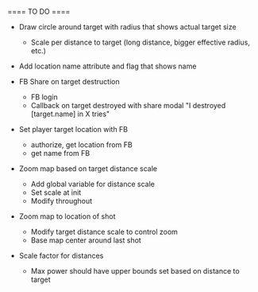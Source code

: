 ==== TO DO ====
  
- Draw circle around target with radius that shows actual target size
  - Scale per distance to target (long distance, bigger effective radius, etc.)
  
- Add location name attribute and flag that shows name
  
- FB Share on target destruction
  - FB login
  - Callback on target destroyed with share modal "I destroyed [target.name] in X tries"
  
- Set player target location with FB
  - authorize, get location from FB
  - get name from FB
  
- Zoom map based on target distance scale
  - Add global variable for distance scale
  - Set scale at init
  - Modify throughout

- Zoom map to location of shot
  - Modify target distance scale to control zoom
  - Base map center around last shot

- Scale factor for distances
  - Max power should have upper bounds set based on distance to target
